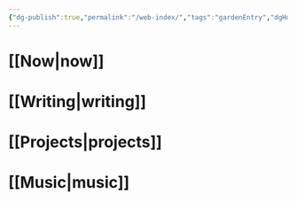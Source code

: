 ```yaml
---
{"dg-publish":true,"permalink":"/web-index/","tags":"gardenEntry","dgHomeLink":false}
---
```

# [[Now|now]]
# [[Writing|writing]]
# [[Projects|projects]]
# [[Music|music]]
